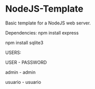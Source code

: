 # NodeJS-Template
Basic template for a NodeJS web server.

Dependencies:
npm install express

npm install sqlite3


USERS: 

USER - PASSWORD

admin - admin

usuario - usuario
